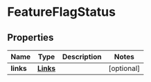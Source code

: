 
# FeatureFlagStatus

## Properties
Name | Type | Description | Notes
------------ | ------------- | ------------- | -------------
**links** | [**Links**](Links.md) |  |  [optional]




